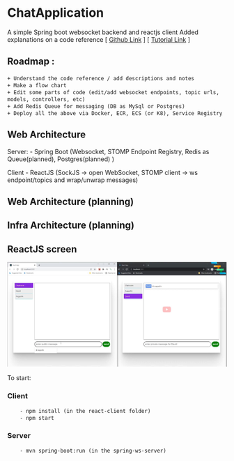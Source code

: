 # ChatApplication
A simple Spring boot websocket backend and reactjs client
Added explanations on a code reference 
[ [Github Link](https://github.com/JayaramachandranAugustin/ChatApplication) ]
[ [Tutorial Link](https://youtu.be/o_IjEDAuo8Y) ]



## Roadmap :
    
    + Understand the code reference / add descriptions and notes
    + Make a flow chart 
    + Edit some parts of code (edit/add websocket endpoints, topic urls, models, controllers, etc)
    + Add Redis Queue for messaging (DB as MySql or Postgres)
    + Deploy all the above via Docker, ECR, ECS (or K8), Service Registry


## Web Architecture

Server:
    - Spring Boot (Websocket, STOMP Endpoint Registry, Redis as Queue(planned), Postgres(planned) )

Client
    - ReactJS (SockJS -> open WebSocket, STOMP client -> ws endpoint/topics and wrap/unwrap messages)



## Web Architecture (planning)
    
    
    

## Infra Architecture (planning)




## ReactJS screen

![Chat screen](img/chat_screen.jpg "Chat screen")

To start:
    
### Client
        - npm install (in the react-client folder)
        - npm start
    
### Server
        - mvn spring-boot:run (in the spring-ws-server)

